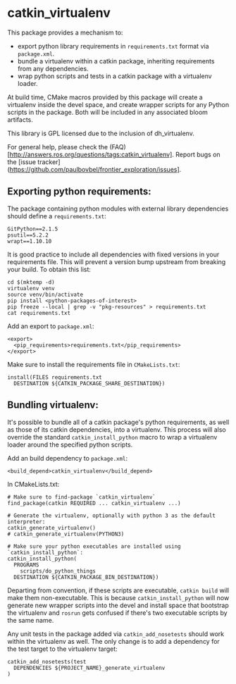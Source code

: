 # catkin_virtualenv

This package provides a mechanism to:

  - export python library requirements in `requirements.txt` format via `package.xml`.
  - bundle a virtualenv within a catkin package, inheriting requirements from any dependencies.
  - wrap python scripts and tests in a catkin package with a virtualenv loader.

At build time, CMake macros provided by this package will create a virtualenv inside the devel space, and create
wrapper scripts for any Python scripts in the package. Both will be included in any associated bloom artifacts.

This library is GPL licensed due to the inclusion of dh_virtualenv.

For general help, please check the (FAQ)[http://answers.ros.org/questions/tags:catkin_virtualenv]. Report bugs on the [issue tracker](https://github.com/paulbovbel/frontier_exploration/issues].

## Exporting python requirements:

The package containing python modules with external library dependencies should define a `requirements.txt`:

```
GitPython==2.1.5
psutil==5.2.2
wrapt==1.10.10
```

It is good practice to include all dependencies with fixed versions in your requirements file. This will prevent a
version bump upstream from breaking your build. To obtain this list:

```
cd $(mktemp -d)
virtualenv venv
source venv/bin/activate
pip install <python-packages-of-interest>
pip freeze --local | grep -v "pkg-resources" > requirements.txt
cat requirements.txt
```

Add an export to `package.xml`:

```
<export>
  <pip_requirements>requirements.txt</pip_requirements>
</export>
```

Make sure to install the requirements file in `CMakeLists.txt`:

```
install(FILES requirements.txt
  DESTINATION ${CATKIN_PACKAGE_SHARE_DESTINATION})
```

## Bundling virtualenv:

It's possible to bundle all of a catkin package's python requirements, as well as those of its catkin dependencies,
into a virtualenv. This process will also override the standard `catkin_install_python` macro to wrap a virtualenv
loader around the specified python scripts.

Add an build dependency to `package.xml`:

```
<build_depend>catkin_virtualenv</build_depend>
```

In CMakeLists.txt:

```
# Make sure to find-package `catkin_virtualenv`
find_package(catkin REQUIRED ... catkin_virtualenv ...)

# Generate the virtualenv, optionally with python 3 as the default interpreter:
catkin_generate_virtualenv()
# catkin_generate_virtualenv(PYTHON3)

# Make sure your python executables are installed using `catkin_install_python`:
catkin_install_python(
  PROGRAMS
    scripts/do_python_things
  DESTINATION ${CATKIN_PACKAGE_BIN_DESTINATION})
```

Departing from convention, if these scripts are executable, `catkin build` will make them non-executable. This is
because `catkin_install_python` will now generate new wrapper scripts into the devel and install space that bootstrap
the virtualenv and `rosrun` gets confused if there's two executable scripts by the same name.

Any unit tests in the package added via `catkin_add_nosetests` should work within the virtualenv as well. The only
change is to add a dependency for the test target to the virtualenv target:

```
catkin_add_nosetests(test
  DEPENDENCIES ${PROJECT_NAME}_generate_virtualenv
)
```

